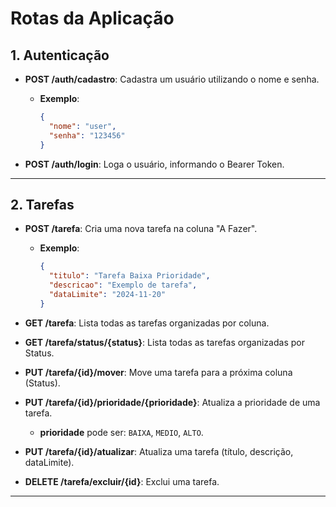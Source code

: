 # Rotas da Aplicação

## 1. **Autenticação**

- **POST /auth/cadastro**: Cadastra um usuário utilizando o nome e senha.
  - **Exemplo**:
    ```json
    {
      "nome": "user",
      "senha": "123456"
    }
    ```

- **POST /auth/login**: Loga o usuário, informando o Bearer Token.

---

## 2. **Tarefas**

- **POST /tarefa**: Cria uma nova tarefa na coluna "A Fazer".
  - **Exemplo**:
    ```json
    {
      "titulo": "Tarefa Baixa Prioridade",
      "descricao": "Exemplo de tarefa",
      "dataLimite": "2024-11-20"
    }
    ```

- **GET /tarefa**: Lista todas as tarefas organizadas por coluna.
  
- **GET /tarefa/status/{status}**: Lista todas as tarefas organizadas por Status.

- **PUT /tarefa/{id}/mover**: Move uma tarefa para a próxima coluna (Status).

- **PUT /tarefa/{id}/prioridade/{prioridade}**: Atualiza a prioridade de uma tarefa.
  - **prioridade** pode ser: `BAIXA`, `MEDIO`, `ALTO`.

- **PUT /tarefa/{id}/atualizar**: Atualiza uma tarefa (título, descrição, dataLimite).

- **DELETE /tarefa/excluir/{id}**: Exclui uma tarefa.

---
